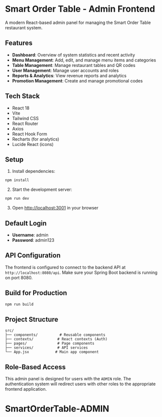 # Smart Order Table - Admin Frontend

A modern React-based admin panel for managing the Smart Order Table restaurant system.

## Features

- **Dashboard**: Overview of system statistics and recent activity
- **Menu Management**: Add, edit, and manage menu items and categories
- **Table Management**: Manage restaurant tables and QR codes
- **User Management**: Manage user accounts and roles
- **Reports & Analytics**: View revenue reports and analytics
- **Promotion Management**: Create and manage promotional codes

## Tech Stack

- React 18
- Vite
- Tailwind CSS
- React Router
- Axios
- React Hook Form
- Recharts (for analytics)
- Lucide React (icons)

## Setup

1. Install dependencies:
```bash
npm install
```

2. Start the development server:
```bash
npm run dev
```

3. Open [http://localhost:3001](http://localhost:3001) in your browser

## Default Login

- **Username**: admin
- **Password**: admin123

## API Configuration

The frontend is configured to connect to the backend API at `http://localhost:8080/api`. Make sure your Spring Boot backend is running on port 8080.

## Build for Production

```bash
npm run build
```

## Project Structure

```
src/
├── components/          # Reusable components
├── contexts/           # React contexts (Auth)
├── pages/              # Page components
├── services/           # API services
└── App.jsx            # Main app component
```

## Role-Based Access

This admin panel is designed for users with the `ADMIN` role. The authentication system will redirect users with other roles to the appropriate frontend application.
# SmartOrderTable-ADMIN
